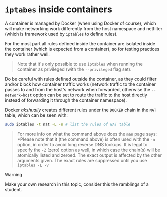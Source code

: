 # `iptabes` inside containers

A container is managed by Docker (when using Docker of course), which will make networking work differently from the host namespace and netfilter (which is framework used by `iptables` to define rules).

For the most part all rules defined inside the container are isolated inside the container (which is expected from a container), so for testing practices they work rather well.

> Note that it's only possible to use `iptables` when running the container as privileged (with the `--privileged` flag set).

Do be careful with rules defined outside the container, as they could filter and/or block how container traffic works (network traffic to the container passes to and from the host's network when forwarded, otherwise the `--network=host` option can be set to route the traffic to the host directly instead of forwarding it through the container namespace).

Docker *akshually* creates different rules under the `DOCKER` chain in the `NAT` table, which can be seen with:

```sh
sudo iptables -t nat -L -n # list the rules of NAT table
```

> For more info on what the command above does the `man` page says: *Please note that it (the command above) is often used with the `-n` option, in order to avoid long reverse DNS lookups. It is legal to specify the `-Z` (zero) option as well, in which case the chain(s) will be atomically listed and zeroed. The exact output is affected by the other arguments given. The exact rules are suppressed until you use `iptables -L -v`

> [!WARNING]
> Make your own research in this topic, consider this the ramblings of a student.


